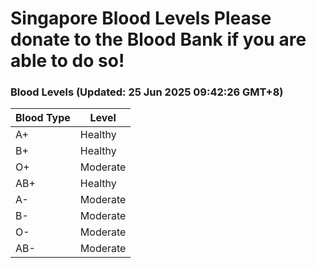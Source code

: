 Singapore Blood Levels
 Please donate to the Blood Bank if you are able to do so!
================================================================================================================================

### Blood Levels (Updated: 25 Jun 2025 09:42:26 GMT+8)
| Blood Type | Level     |
|------------|-----------|
| A+     | Healthy |
| B+     | Healthy |
| O+     | Moderate |
| AB+     | Healthy |
| A-     | Moderate |
| B-     | Moderate |
| O-     | Moderate |
| AB-     | Moderate |
